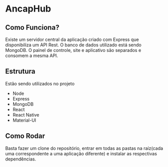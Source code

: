# AncapHub

## Como Funciona?
Existe um servidor central da aplicação criado com Express que disponibiliza um API Rest. O banco de dados utilizado está sendo MongoDB. O painel de controle, site e aplicativo são separados e consomem a mesma API.

## Estrutura
Estão sendo utilizados no projeto
- Node
- Express
- MongoDB
- React
- React Native
- Material-UI

## Como Rodar
Basta fazer um clone do repositório, entrar em todas as pastas na raíz(cada uma correspondente a uma aplicação diferente) e instalar as respectivas dependências.
